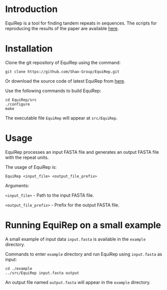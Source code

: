 # Introduction

EquiRep is a tool for finding tandem repeats in sequences. The scripts for reproducing the results of the paper are available [here](https://github.com/Shao-Group/EquiRep-test).

# Installation

Clone the git repository of EquiRep using the command:

```
git clone https://github.com/Shao-Group/EquiRep.git
```

Or download the source code of latest EquiRep from [here](https://github.com/Shao-Group/EquiRep/releases/download/v1.0.0/EquiRep-1.0.0.tar.gz).

Use the following commands to build EquiRep:
```
cd EquiRep/src
./configure
make
```
The executable file `EquiRep` will appear at `src/EquiRep`.

# Usage

EquiRep processes an input FASTA file and generates an output FASTA file with the repeat units.

The usage of EquiRep is:
```
EquiRep <input_file> <output_file_prefix>
```
Arguments:

`<input_file>` - Path to the input FASTA file.

`<output_file_prefix>` - Prefix for the output FASTA file.

# Running EquiRep on a small example

A small example of input data `input.fasta` is available in the `example` directory.

Commands to enter `example` directory and run EquiRep using `input.fasta` as input:
```
cd ./example
../src/EquiRep input.fasta output
```

An output file named `output.fasta` will appear in the `example` directory.

